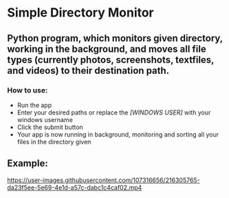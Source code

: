 # Simple Directory Monitor

## Python program, which monitors given directory, working in the background, and moves all file types (currently photos, screenshots, textfiles, and videos) to their destination path.



### How to use:

- Run the app 
- Enter your desired paths or replace the *[WINDOWS USER]* with your windows username
- Click the submit button
- Your app is now running in background, monitoring and sorting all your files in the directory given



## Example:
https://user-images.githubusercontent.com/107316656/216305765-da23f5ee-5e69-4e1d-a57c-dabc1c4caf02.mp4
